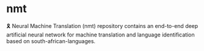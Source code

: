 # nmt
🎗 Neural Machine Translation (nmt) repository contains an end-to-end deep artificial neural network for machine translation and language identification based on south-african-languages.
